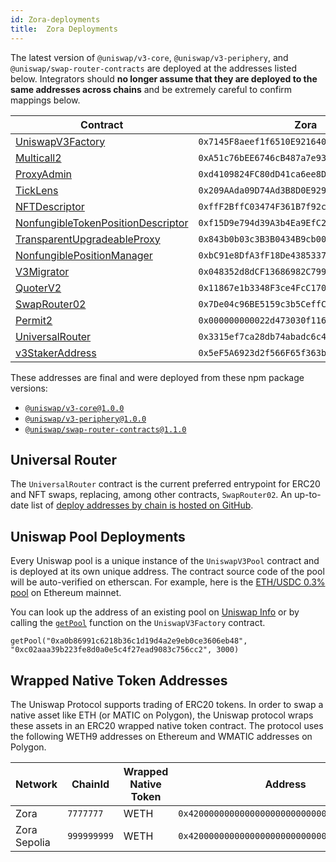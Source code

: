 ```yaml
---
id: Zora-deployments
title:  Zora Deployments
---
```


The latest version of `@uniswap/v3-core`, `@uniswap/v3-periphery`, and `@uniswap/swap-router-contracts` are deployed at the addresses listed below. Integrators should **no longer assume that they are deployed to the same addresses across chains** and be extremely careful to confirm mappings below.

| Contract                                                                                                                                                     | Zora                                         | Zora Sepolia                                 |
| ------------------------------------------------------------------------------------------------------------------------------------------------------------ | -------------------------------------------- | -------------------------------------------- |
| [UniswapV3Factory](https://github.com/Uniswap/uniswap-v3-core/blob/v1.0.0/contracts/UniswapV3Factory.sol)                                                    | `0x7145F8aeef1f6510E92164038E1B6F8cB2c42Cbb` | `0x4324A677D74764f46f33ED447964252441aA8Db6` |
| [Multicall2](https://explorer.zora.energy/address/0xA51c76bEE6746cB487a7e9312E43e2b8f4A37C15)                                                                 | `0xA51c76bEE6746cB487a7e9312E43e2b8f4A37C15` | `0xA1E7e3A69671C4494EC59Dbd442de930a93F911A` |
| [ProxyAdmin](https://github.com/OpenZeppelin/openzeppelin-contracts/blob/v3.4.1-solc-0.7-2/contracts/proxy/ProxyAdmin.sol)                                   | `0xd4109824FC80dD41ca6ee8D304ec74B8bEdEd03b` | `0x561896C035abFB3C72f754f10fD35f6c450Ffe16` |
| [TickLens](https://github.com/Uniswap/uniswap-v3-periphery/blob/v1.0.0/contracts/lens/TickLens.sol)                                                          | `0x209AAda09D74Ad3B8D0E92910Eaf85D2357e3044` | `0x23C0F71877a1Fc4e20A78018f9831365c85f3064` |
| [NFTDescriptor](https://github.com/Uniswap/uniswap-v3-periphery/blob/v1.0.0/contracts/libraries/NFTDescriptor.sol)                                           | `0xffF2BffC03474F361B7f92cCfF2fD01CFBBDCdd1` | `0xf70C8a20496a5201Fd8D01F627c93aE39cDa1999` |
| [NonfungibleTokenPositionDescriptor](https://github.com/Uniswap/uniswap-v3-periphery/blob/v1.0.0/contracts/NonfungibleTokenPositionDescriptor.sol)           | `0xf15D9e794d39A3b4Ea9EfC2376b2Cd9562996422` | `0x5BC936a151Fb4CEBD14467Ca9CBf598b7E645fc0` |
| [TransparentUpgradeableProxy](https://github.com/OpenZeppelin/openzeppelin-contracts/blob/v3.4.1-solc-0.7-2/contracts/proxy/TransparentUpgradeableProxy.sol) | `0x843b0b03c3B3B0434B9cb00AD9cD1D9218E7741b` | `0x68EF3669bEd58213edf9Da598f4E1307680839B2` |
| [NonfungiblePositionManager](https://github.com/Uniswap/uniswap-v3-periphery/blob/v1.0.0/contracts/NonfungiblePositionManager.sol)                           | `0xbC91e8DfA3fF18De43853372A3d7dfe585137D78` | `0xB8458EaAe43292e3c1F7994EFd016bd653d23c20` |
| [V3Migrator](https://github.com/Uniswap/uniswap-v3-periphery/blob/v1.0.0/contracts/V3Migrator.sol)                                                           | `0x048352d8dCF13686982C799da63fA6426a9D0b60` | `0x65ef259b31bf1d977c37e9434658694267674897` |
| [QuoterV2](https://github.com/Uniswap/v3-periphery/blob/main/contracts/lens/QuoterV2.sol)                                                                    | `0x11867e1b3348F3ce4FcC170BC5af3d23E07E64Df` | `0xC195976fEF0985886E37036E2DF62bF371E12Df0` |
| [SwapRouter02](https://github.com/Uniswap/swap-router-contracts/blob/main/contracts/SwapRouter02.sol)                                                        | `0x7De04c96BE5159c3b5CeffC82aa176dc81281557` | `0x6B36d761981d82B1e07cF3c4daF4cB4615c4850a` |
| [Permit2](https://github.com/Uniswap/permit2)                                                                                                                | `0x000000000022d473030f116ddee9f6b43ac78ba3` | `0x000000000022d473030f116ddee9f6b43ac78ba3` |
| [UniversalRouter](https://github.com/Uniswap/universal-router)                                                                                               | `0x3315ef7ca28db74abadc6c44570efdf06b04b020` | ``                                           |
| [v3StakerAddress](https://github.com/Uniswap/v3-staker)                                                                                                      | `0x5eF5A6923d2f566F65f363b78EF7A88ab1E4206f` | `0x5d298AAf21058d14436DBD36940dcB5542b8aFE8` |


These addresses are final and were deployed from these npm package versions:

- [`@uniswap/v3-core@1.0.0`](https://github.com/Uniswap/uniswap-v3-core/tree/v1.0.0)
- [`@uniswap/v3-periphery@1.0.0`](https://github.com/Uniswap/uniswap-v3-periphery/tree/v1.0.0)
- [`@uniswap/swap-router-contracts@1.1.0`](https://github.com/Uniswap/swap-router-contracts/tree/v1.1.0)


## Universal Router

The `UniversalRouter` contract is the current preferred entrypoint for ERC20 and NFT swaps, replacing, among other contracts, `SwapRouter02`. An up-to-date list of [deploy addresses by chain is hosted on GitHub](https://github.com/Uniswap/sdks/blob/main/sdks/universal-router-sdk/src/utils/constants.ts).

## Uniswap Pool Deployments

Every Uniswap pool is a unique instance of the `UniswapV3Pool` contract and is deployed at its own unique address. The contract source code of the pool will be auto-verified on etherscan. For example, here is the [ETH/USDC 0.3% pool](https://etherscan.io/address/0x8ad599c3a0ff1de082011efddc58f1908eb6e6d8) on Ethereum mainnet.

You can look up the address of an existing pool on [Uniswap Info](https://info.uniswap.org/#/) or by calling the [`getPool`](../core/interfaces/IUniswapV3Factory.md#getpool) function on the `UniswapV3Factory` contract.

```solidity
getPool("0xa0b86991c6218b36c1d19d4a2e9eb0ce3606eb48", "0xc02aaa39b223fe8d0a0e5c4f27ead9083c756cc2", 3000)
```

## Wrapped Native Token Addresses

The Uniswap Protocol supports trading of ERC20 tokens. In order to swap a native asset like ETH (or MATIC on Polygon), the Uniswap protocol wraps these assets in an ERC20 wrapped native token contract. The protocol uses the following WETH9 addresses on Ethereum and WMATIC addresses on Polygon.

| Network      | ChainId     | Wrapped Native Token | Address                                      |
| ------------ | ----------- | -------------------- | -------------------------------------------- |
| Zora         | `7777777`   | WETH                 | `0x4200000000000000000000000000000000000006` |
| Zora Sepolia | `999999999` | WETH                 | `0x4200000000000000000000000000000000000006` |
